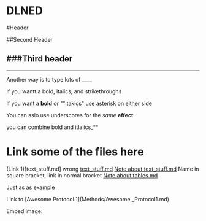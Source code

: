 # DLNED

#Header

##Second Header

###Third header
---------

__________
Another way is to type lots of ____


If you wantt a bold, italics, and strikethroughs

If you want a **bold** or ""itakics" use asterisk on either side

You can aslo use underscores for the _same_ __effect__

you can combine bold and  itlalics_**



# Link some of the files here
(Link 1)[text_stuff.md] wrong
[text_stuff.md](text_stuff.md)
[Note about text_stuff.md](text_stuff.md)
Name in square bracket, link in normal bracket
[Note about tables.md](tables.md)

Just 
as 
as
example

Link to [Awesome Protocol 1](Methods/Awesome _Protocol1.md)

Embed image:
![]()
